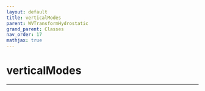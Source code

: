 ```yaml
---
layout: default
title: verticalModes
parent: WVTransformHydrostatic
grand_parent: Classes
nav_order: 17
mathjax: true
---
```


#  verticalModes




---


